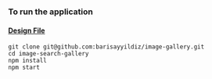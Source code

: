 ### To run the application

#### [Design File](https://www.figma.com/file/ZYsbwFkjHhHEuhsJ9RLgLd9y/Web-Homework-for-Interns?node-id=1474%3A210&mode=dev)

```
git clone git@github.com:barisayyildiz/image-gallery.git
cd image-search-gallery
npm install
npm start
